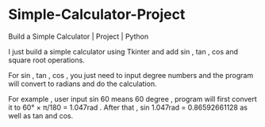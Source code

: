 # Simple-Calculator-Project
Build a Simple Calculator | Project | Python

I just build a simple calculator using Tkinter and add sin , tan , cos and square root operations.

For sin , tan , cos , you just need to input degree numbers and the program will convert to radians and do the calculation.

For example , user input sin 60 means 60 degree , program will first convert it to 60° × π/180 = 1.047rad . After that , sin 1.047rad = 0.86592661128 as well as tan and cos.

